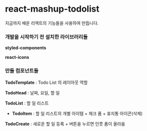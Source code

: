 # react-mashup-todolist

지금까지 배운 리액트의 기능들을 사용하여 만듭니다.

### 개발을 시작하기 전 설치한 라이브러리들

**styled-components**

**react-icons**

### 만들 컴포넌트들

**TodoTemplate** : Todo List 의 레이아웃 역할

**TodoHead** : 날짜, 요일, 할 일

**TodoList** : 할 일 리스트

- **TodoItem** : 할 일 리스트의 개별 아이템 + 체크 폼 + 휴지통 아이콘(삭제)

**TodoCreate** : 새로운 할 일 등록 + 버튼을 누르면 인풋 폼이 올라옴
